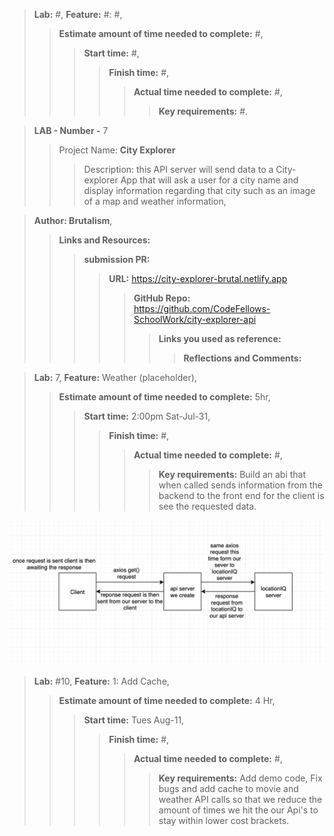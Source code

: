>**Lab:** #, **Feature:** #: #,
>>**Estimate amount of time needed to complete:** #,
>>>**Start time:** #,
>>>>**Finish time:** #,
>>>>>**Actual time needed to complete:** #,
>>>>>>**Key requirements:** #.

>**LAB - Number -** 7
>>Project Name: **City Explorer** 
>>>Description: this API server will send data to a City-explorer App that will ask a user for a city name and display information regarding that city such as an image of a map and weather information,

>**Author: Brutalism**,
>>**Links and Resources:**
>>>**submission PR:** 
>>>>**URL:** https://city-explorer-brutal.netlify.app
>>>>>**GitHub Repo:** https://github.com/CodeFellows-SchoolWork/city-explorer-api
>>>>>>**Links you used as reference:**
>>>>>>>**Reflections and Comments:**

>**Lab:** 7, **Feature:** Weather (placeholder),
>>**Estimate amount of time needed to complete:** 5hr,
>>>**Start time:** 2:00pm Sat-Jul-31,
>>>>**Finish time:** #,
>>>>>**Actual time needed to complete:** #,
>>>>>>**Key requirements:** Build an abi that when called sends information from the backend to the front end for the client is see the requested data.

![image](./uml.png)

>**Lab:** #10, **Feature:** 1: Add Cache,
>>**Estimate amount of time needed to complete:** 4 Hr,
>>>**Start time:** Tues Aug-11,
>>>>**Finish time:** #,
>>>>>**Actual time needed to complete:** #,
>>>>>>**Key requirements:** Add demo code, Fix bugs and add cache to movie and weather API calls so that we reduce the amount of times we hit the our Api's to stay within lower cost brackets.
